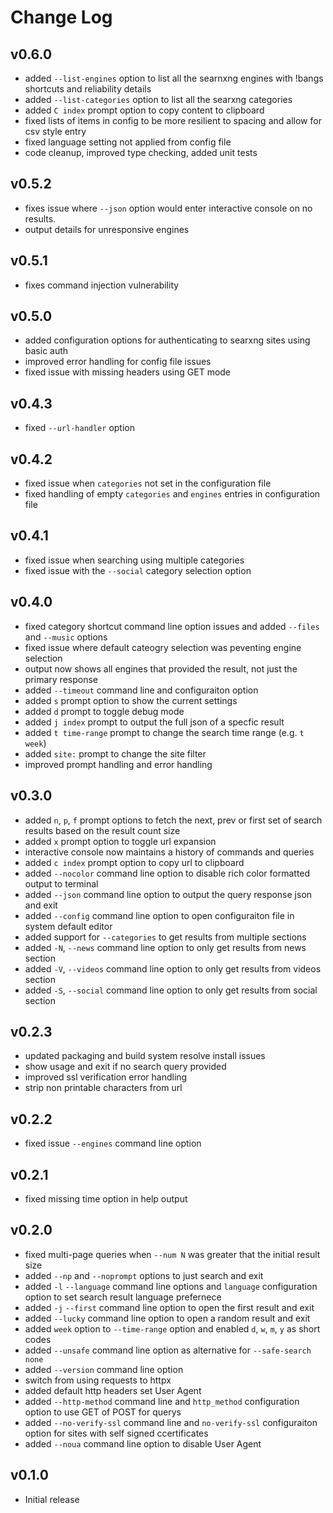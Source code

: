 # Change Log

## v0.6.0

- added `--list-engines` option to list all the searnxng engines with !bangs
  shortcuts and reliability details
- added `--list-categories` option to list all the searxng categories
- added `C index` prompt option to copy content to clipboard
- fixed lists of items in config to be more resilient to spacing and allow for
  csv style entry
- fixed language setting not applied from config file
- code cleanup, improved type checking, added unit tests

## v0.5.2

- fixes issue where `--json` option would enter interactive console on no
  results.
- output details for unresponsive engines

## v0.5.1

- fixes command injection vulnerability

## v0.5.0

- added configuration options for authenticating to searxng sites using basic
  auth
- improved error handling for config file issues
- fixed issue with missing headers using GET mode

## v0.4.3

- fixed `--url-handler` option

## v0.4.2

- fixed issue when `categories` not set in the configuration file
- fixed handling of empty `categories` and `engines` entries in configuration
  file

## v0.4.1

- fixed issue when searching using multiple categories
- fixed issue with the `--social` category selection option

## v0.4.0

- fixed category shortcut command line option issues and added `--files` and
  `--music` options
- fixed issue where default cateogry selection was peventing engine selection
- output now shows all engines that provided the result, not just the primary
  response
- added `--timeout` command line and configuraiton option
- added `s` prompt option to show the current settings
- added `d` prompt to toggle debug mode
- added `j index` prompt to output the full json of a specfic result
- added `t time-range` prompt to change the search time range (e.g. `t week`)
- added `site:` prompt to change the site filter
- improved prompt handling and error handling

## v0.3.0

- added `n`, `p`, `f` prompt options to fetch the next, prev or first set of
  search results based on the result count size
- added `x` prompt option to toggle url expansion
- interactive console now maintains a history of commands and queries
- added `c index` prompt option to copy url to clipboard
- added `--nocolor` command line option to disable rich color formatted output
  to terminal
- added `--json` command line option to output the query response json and exit
- added `--config` command line option to open configuraiton file in system
  default editor
- added support for `--categories` to get results from multiple sections
- added `-N`, `--news` command line option to only get results from news section
- added `-V`, `--videos` command line option to only get results from videos
  section
- added `-S`, `--social` command line option to only get results from social
  section

## v0.2.3

- updated packaging and build system resolve install issues
- show usage and exit if no search query provided
- improved ssl verification error handling
- strip non printable characters from url

## v0.2.2

- fixed issue `--engines` command line option

## v0.2.1

- fixed missing time option in help output

## v0.2.0

- fixed multi-page queries when `--num N` was greater that the initial result
  size
- added `--np` and `--noprompt` options to just search and exit
- added `-l` `--language` command line options and `language` configuration
  option to set search result language prefernece
- added `-j` `--first` command line option to open the first result and exit
- added `--lucky` command line option to open a random result and exit
- added `week` option to `--time-range` option and enabled `d`, `w`, `m`, `y` as
  short codes
- added `--unsafe` command line option as alternative for `--safe-search none`
- added `--version` command line option
- switch from using requests to httpx
- added default http headers set User Agent
- added `--http-method` command line and `http_method` configuration option to
  use GET of POST for querys
- added `--no-verify-ssl` command line and `no-verify-ssl` configuraiton option
  for sites with self signed ccertificates
- added `--noua` command line option to disable User Agent

## v0.1.0

- Initial release
